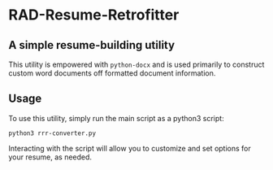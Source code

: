 # RAD-Resume-Retrofitter
## A simple resume-building utility

This utility is empowered with `python-docx` and is used primarily to construct custom word documents off formatted document information.

## Usage

To use this utility, simply run the main script as a python3 script:

```
python3 rrr-converter.py
```

Interacting with the script will allow you to customize and set options for your resume, as needed.